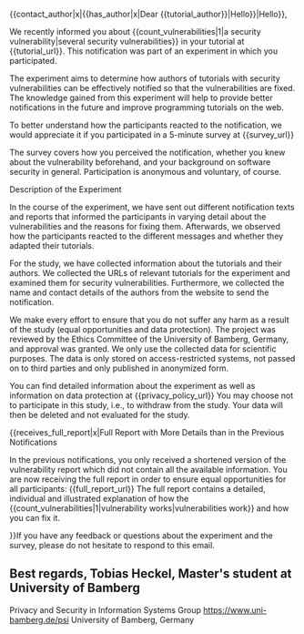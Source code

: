 {{contact_author|x|{{has_author|x|Dear {{tutorial_author}}|Hello}}|Hello}},

We recently informed you about {{count_vulnerabilities|1|a security vulnerability|several security vulnerabilities}} in your tutorial at {{tutorial_url}}. This notification was part of an experiment in which you participated.

The experiment aims to determine how authors of tutorials with security vulnerabilities can be effectively notified so that the vulnerabilities are fixed. The knowledge gained from this experiment will help to provide better notifications in the future and improve programming tutorials on the web.

To better understand how the participants reacted to the notification, we would appreciate it if you participated in a 5-minute survey at {{survey_url}}

The survey covers how you perceived the notification, whether you knew about the vulnerability beforehand, and your background on software security in general. Participation is anonymous and voluntary, of course.


Description of the Experiment

In the course of the experiment, we have sent out different notification texts and reports that informed the participants in varying detail about the vulnerabilities and the reasons for fixing them. Afterwards, we observed how the participants reacted to the different messages and whether they adapted their tutorials.

For the study, we have collected information about the tutorials and their authors. We collected the URLs of relevant tutorials for the experiment and examined them for security vulnerabilities. Furthermore, we collected the name and contact details of the authors from the website to send the notification.

We make every effort to ensure that you do not suffer any harm as a result of the study (equal opportunities and data protection). The project was reviewed by the Ethics Committee of the University of Bamberg, Germany, and approval was granted. We only use the collected data for scientific purposes. The data is only stored on access-restricted systems, not passed on to third parties and only published in anonymized form.

You can find detailed information about the experiment as well as information on data protection at {{privacy_policy_url}}
You may choose not to participate in this study, i.e., to withdraw from the study. Your data will then be deleted and not evaluated for the study.


{{receives_full_report|x|Full Report with More Details than in the Previous Notifications

In the previous notifications, you only received a shortened version of the vulnerability report which did not contain all the available information. You are now receiving the full report in order to ensure equal opportunities for all participants: {{full_report_url}}
The full report contains a detailed, individual and illustrated explanation of how the {{count_vulnerabilities|1|vulnerability works|vulnerabilities work}} and how you can fix it.


}}If you have any feedback or questions about the experiment and the survey, please do not hesitate to respond to this email.

Best regards,
Tobias Heckel, Master's student at University of Bamberg
-- 
Privacy and Security in Information Systems Group
https://www.uni-bamberg.de/psi
University of Bamberg, Germany
